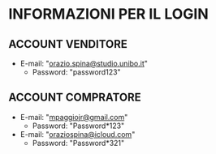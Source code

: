 # INFORMAZIONI PER IL LOGIN

## ACCOUNT VENDITORE
- E-mail: "orazio.spina@studio.unibo.it"
    - Password: "password123"

## ACCOUNT COMPRATORE
- E-mail: "mpaggiojr@gmail.com"
    - Password: "Password*123"
- E-mail: "oraziospina@icloud.com"
    - Password: "Password*321"